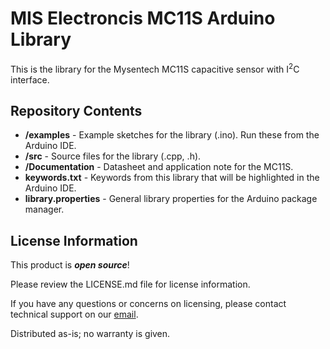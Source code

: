 MIS Electroncis MC11S Arduino Library
========================================


This is the library for the Mysentech MC11S capacitive sensor with I<sup>2</sup>C interface. 

Repository Contents
-------------------

* **/examples** - Example sketches for the library (.ino). Run these from the Arduino IDE.
* **/src** - Source files for the library (.cpp, .h).
* **/Documentation** - Datasheet and application note for the MC11S.
* **keywords.txt** - Keywords from this library that will be highlighted in the Arduino IDE.
* **library.properties** - General library properties for the Arduino package manager.

License Information
-------------------

This product is _**open source**_! 

Please review the LICENSE.md file for license information. 

If you have any questions or concerns on licensing, please contact technical support on our [email](lovelesh@miselectronics.com).

Distributed as-is; no warranty is given.

_<COLLABORATION CREDIT>_
